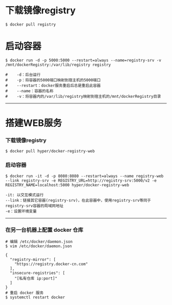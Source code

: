 # 下载镜像registry

```shell
$ docker pull registry
```

# 启动容器

```shell
$ docker run -d -p 5000:5000 --restart=always --name=registry-srv -v /mnt/dockerRegistry:/var/lib/registry registry

#    -d：后台运行
#    -p：将容器的5000端口映射到宿主机的5000端口
#    --restart：docker服务重启后总是重启此容器
#    --name：容器的名称
#    -v：将容器内的/var/lib/registry映射到宿主机的/mnt/dockerRegistry目录

```


---

# 搭建WEB服务

### 下载镜像registry

```shell
$ docker pull hyper/docker-registry-web
```

### 启动容器

```shell
$ docker run -it -d -p 8080:8080 --restart=always --name registry-web --link registry-srv -e REGISTRY_URL=http://registry-srv:5000/v2 -e REGISTRY_NAME=localhost:5000 hyper/docker-registry-web
```

    -it: 以交互模式运行
    --link：链接其它容器(registry-srv)，在此容器中，使用registry-srv等同于registry-srv容器的局域网地址
    -e：设置环境变量


---
### 在另一台机器上配置 docker 仓库

```shell
# 编辑 /etc/docker/daemon.json
$ vim /etc/docker/daemon.json

{
  "registry-mirror": [
    "https://registry.docker-cn.com"
  ],
  "insecure-registries": [
    "[私有仓库 ip:port]"
  ]
}
# 重启 docker 服务
$ systemctl restart docker

```

